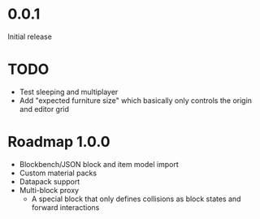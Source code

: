 # 0.0.1

Initial release

# TODO

* Test sleeping and multiplayer
* Add "expected furniture size" which basically only controls the origin and editor grid

# Roadmap 1.0.0

* Blockbench/JSON block and item model import
* Custom material packs
* Datapack support
* Multi-block proxy
    * A special block that only defines collisions as block states and forward interactions

